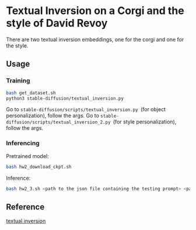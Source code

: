 # Textual Inversion on a Corgi and the style of David Revoy

There are two textual inversion embeddings, one for the corgi and one for the style.

## Usage

### Training
```bash
bash get_dataset.sh
python3 stable-diffusion/textual_inversion.py
```
Go to `stable-diffusion/scripts/textual_inversion.py `(for object personalization), follow the args.
Go to `stable-diffusion/scripts/textual_inversion_2.py `(for style personalization), follow the args.

### Inferencing
Pretrained model:
```bash
bash hw2_download_ckpt.sh
```

Inference:
```bash
bash hw2_3.sh <path to the json file containing the testing prompt> <path to your output folder> <path to the pretrained model weight>
```

## Reference
[textual inversion](https://github.com/rinongal/textual_inversion/blob/main/main.py)

